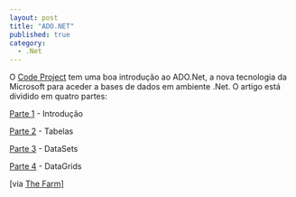 ```yaml
---
layout: post
title: "ADO.NET"
published: true
category:
  - .Net
---
```

<p>O <a href="http://www.codeproject.com/">Code Project</a> tem uma boa introdução ao ADO.Net, a nova tecnologia da Microsoft para aceder a bases de dados em ambiente .Net. O artigo está dividido em quatro partes:</p>
<p><a href="http://www.codeproject.com/csharp/PracticalGuideDataGrids1.asp?print=true">Parte 1</a> - Introdução</p>
<p><a href="http://www.codeproject.com/csharp/PracticalGuideDataGrids2.asp?print=true">Parte 2</a> - Tabelas</p>
<p><a href="http://www.codeproject.com/csharp/PracticalGuideDataGrids3.asp?print=true">Parte 3</a> - DataSets</p>
<p><a href="http://www.codeproject.com/csharp/PracticalGuideDataGrids4.asp?print=true">Parte 4</a> - DataGrids</p>
<p>
[via <a href="http://dev.r.tucows.com/blog/_archives/2004/3/24/29117.html">The Farm</a>]
</p>

